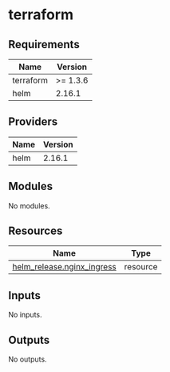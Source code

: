 # terraform

<!-- BEGIN_TF_DOCS -->
## Requirements

| Name | Version |
|------|---------|
| terraform | >= 1.3.6 |
| helm | 2.16.1 |

## Providers

| Name | Version |
|------|---------|
| helm | 2.16.1 |

## Modules

No modules.

## Resources

| Name | Type |
|------|------|
| [helm_release.nginx_ingress](https://registry.terraform.io/providers/hashicorp/helm/2.16.1/docs/resources/release) | resource |

## Inputs

No inputs.

## Outputs

No outputs.
<!-- END_TF_DOCS -->
